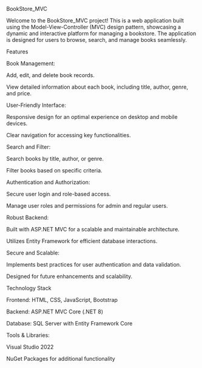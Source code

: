 BookStore_MVC

Welcome to the BookStore_MVC project! This is a web application built using the Model-View-Controller (MVC) design pattern, showcasing a dynamic and interactive platform for managing a bookstore. The application is designed for users to browse, search, and manage books seamlessly.

Features

Book Management:

Add, edit, and delete book records.

View detailed information about each book, including title, author, genre, and price.

User-Friendly Interface:

Responsive design for an optimal experience on desktop and mobile devices.

Clear navigation for accessing key functionalities.

Search and Filter:

Search books by title, author, or genre.

Filter books based on specific criteria.

Authentication and Authorization:

Secure user login and role-based access.

Manage user roles and permissions for admin and regular users.

Robust Backend:

Built with ASP.NET MVC for a scalable and maintainable architecture.

Utilizes Entity Framework for efficient database interactions.

Secure and Scalable:

Implements best practices for user authentication and data validation.

Designed for future enhancements and scalability.

Technology Stack

Frontend: HTML, CSS, JavaScript, Bootstrap

Backend: ASP.NET MVC Core (.NET 8)

Database: SQL Server with Entity Framework Core

Tools & Libraries:

Visual Studio 2022

NuGet Packages for additional functionality

